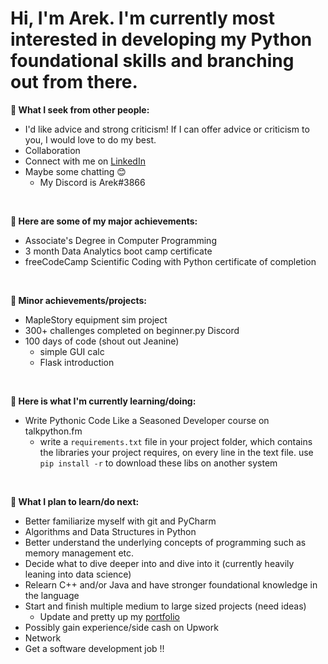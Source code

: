 # Hi, I'm Arek. I'm currently most interested in developing my Python foundational skills and branching out from there.

**👋 What I seek from other people:**
- I'd like advice and strong criticism! If I can offer advice or criticism to you, I would love to do my best.
- Collaboration
- Connect with me on [LinkedIn](https://www.linkedin.com/in/arektrusz/)
- Maybe some chatting 😊
  - My Discord is Arek#3866

<br>

**🥇 Here are some of my major achievements:**
- Associate's Degree in Computer Programming
- 3 month Data Analytics boot camp certificate
- freeCodeCamp Scientific Coding with Python certificate of completion

<br>

**🥈 Minor achievements/projects:**
- MapleStory equipment sim project
- 300+ challenges completed on beginner.py Discord
- 100 days of code (shout out Jeanine)
  - simple GUI calc
  - Flask introduction

<br> 

**🌱 Here is what I'm currently learning/doing:**
- Write Pythonic Code Like a Seasoned Developer course on talkpython.fm
  - write a `requirements.txt` file in your project folder, which contains the libraries your project requires, on every line in the text file. use `pip install -r` to download these libs on another system

<br>

**🌼 What I plan to learn/do next:**
- Better familiarize myself with git and PyCharm
- Algorithms and Data Structures in Python
- Better understand the underlying concepts of programming such as memory management etc.
- Decide what to dive deeper into and dive into it (currently heavily leaning into data science)
- Relearn C++ and/or Java and have stronger foundational knowledge in the language
- Start and finish multiple medium to large sized projects (need ideas)
  - Update and pretty up my [portfolio](https://arektrusz.carrd.co/)
- Possibly gain experience/side cash on Upwork
- Network
- Get a software development job !!


<!---
arek-grows/arek-grows is a ✨ special ✨ repository because its `README.md` (this file) appears on your GitHub profile.
You can click the Preview link to take a look at your changes.
--->
